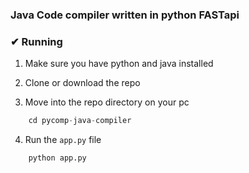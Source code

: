 ### Java Code compiler written in python FASTapi


### ✔ Running

1. Make sure you have python and java installed

2. Clone or download the repo

3. Move into the repo directory on your pc

```python
    cd pycomp-java-compiler
```

4. Run the <code>app.py</code> file

```python
    python app.py
```
